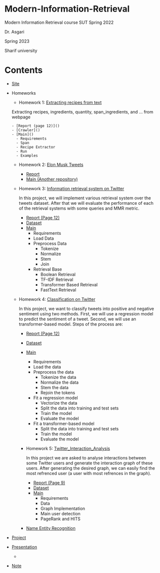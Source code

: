 # Modern-Information-Retrieval
Modern Information Retrieval course SUT Spring 2022

Dr. Asgari

Spring 2023

Sharif university

# Contents
 - [Site](http://language.ml/)
   
 - Homeworks
    - Homework 1: [Extracting recipes from text]()
   
     Extracting recipes, ingredients, quantity, span_ingredients, and ... from webpage
   
       - [Report (page 12)]()
       - [Crawler]()
       - [Main]()
         - Requirements
         - Span
         - Recipe Extractor
         - Run
         - Examples
           
    - Homework 2: [Elon Musk Tweets]()
        - [Report]()
        - [Main (Another repository)](https://github.com/saaz742/elon-musk-tweets)
          
    - Homework 3: [Information retrieval system on Twitter]()
  
      In this project, we will implement various retrieval system over the tweets dataset. After that we will evaluate the performance of each of the retrieval systems with some queries and MMR metric.
      
        - [Report (Page 12)]()
        - [Dataset]()
        - [Main]()
            - Requirements
            - Load Data
            - Preprocess Data
                - Tokenize
                - Normalize
                - Stem
                - Join
           - Retrieval Base
              - Boolean Retrieval
              - TF-IDF Retrieval
              - Transformer Based Retrieval
              - FastText Retrieval
              
    - Homework 4: [Classification on Twitter]()
      
      In this project, we want to classify tweets into positive and negative sentiment using two methods. First, we will use a regression model to predict the sentiment of a tweet. Second, we will use an transformer-based model. Steps of the process are:

        - [Report (Page 12)]()
        - [Dataset]()
        - [Main]()
            - Requirements
            - Load the data
            - Preprocess the data
              - Tokenize the data
              - Normalize the data
              - Stem the data
              - Rejoin the tokens
            - Fit a regression model
              - Vectorize the data
              - Split the data into training and test sets
              - Train the model
              - Evaluate the model
            - Fit a transformer-based model
              - Split the data into training and test sets
              - Train the model
              - Evaluate the model
                  
      - Homework 5: [Twitter_Interaction_Analysis]()
     
        In this project we are asked to analyse interactions between some Twitter users and generate the interaction graph of these users.
        After generating the desired graph, we can easily find the most refrenced user (a user with most refrences in the graph).

        - [Report (Page 9)]()
        - [Dataset]()
        - [Main]()
          - Requirements
          - Data
          - Graph Implementation
          - Main user detection
          - PageRank and HITS
            
      - [Name Entity Recognition]()
      
 - [Project]()

 - [Presentation]()
   - []()
 
 - [Note]()

